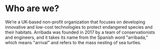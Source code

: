 # Who are we?

We’re a UK-based non-profit organization that focuses on developing innovative and low-cost technologies to protect endangered species and their habitats. 
Arribada was founded in 2017 by a team of conservationists and engineers, and it takes its name from the Spanish word "arribada," which means "arrival" and refers to the mass nesting of sea turtles.
